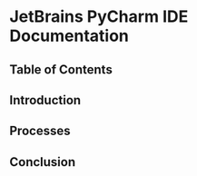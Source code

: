 # JetBrains PyCharm IDE Documentation

## Table of Contents


## Introduction


## Processes


## Conclusion

